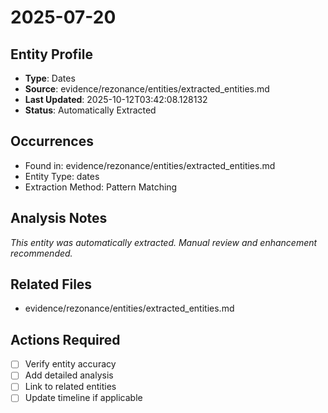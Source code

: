 # 2025-07-20

## Entity Profile
- **Type**: Dates
- **Source**: evidence/rezonance/entities/extracted_entities.md
- **Last Updated**: 2025-10-12T03:42:08.128132
- **Status**: Automatically Extracted

## Occurrences
- Found in: evidence/rezonance/entities/extracted_entities.md
- Entity Type: dates
- Extraction Method: Pattern Matching

## Analysis Notes
*This entity was automatically extracted. Manual review and enhancement recommended.*

## Related Files
- evidence/rezonance/entities/extracted_entities.md

## Actions Required
- [ ] Verify entity accuracy
- [ ] Add detailed analysis
- [ ] Link to related entities
- [ ] Update timeline if applicable
